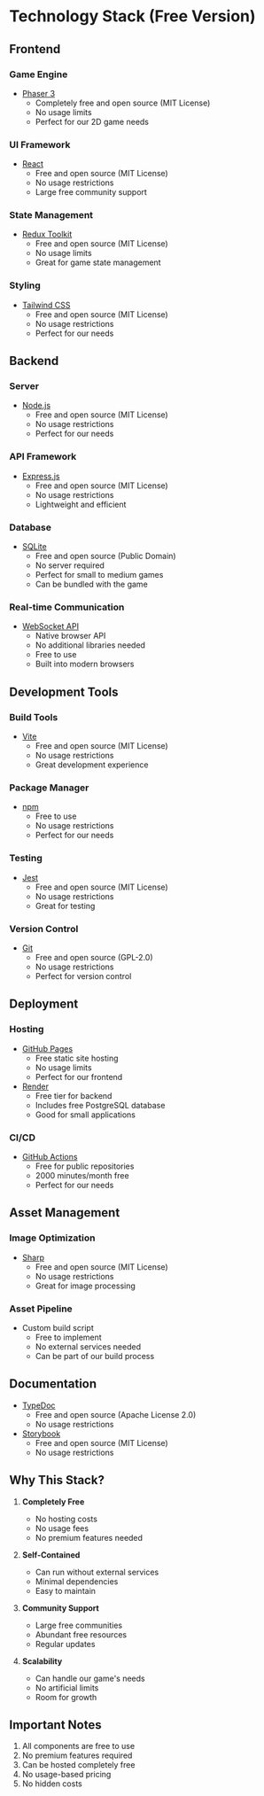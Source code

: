 # Technology Stack (Free Version)

## Frontend
### Game Engine
- [Phaser 3](https://phaser.io/phaser3)
  - Completely free and open source (MIT License)
  - No usage limits
  - Perfect for our 2D game needs

### UI Framework
- [React](https://reactjs.org/)
  - Free and open source (MIT License)
  - No usage restrictions
  - Large free community support

### State Management
- [Redux Toolkit](https://redux-toolkit.js.org/)
  - Free and open source (MIT License)
  - No usage limits
  - Great for game state management

### Styling
- [Tailwind CSS](https://tailwindcss.com/)
  - Free and open source (MIT License)
  - No usage restrictions
  - Perfect for our needs

## Backend
### Server
- [Node.js](https://nodejs.org/)
  - Free and open source (MIT License)
  - No usage restrictions
  - Perfect for our needs

### API Framework
- [Express.js](https://expressjs.com/)
  - Free and open source (MIT License)
  - No usage restrictions
  - Lightweight and efficient

### Database
- [SQLite](https://www.sqlite.org/index.html)
  - Free and open source (Public Domain)
  - No server required
  - Perfect for small to medium games
  - Can be bundled with the game

### Real-time Communication
- [WebSocket API](https://developer.mozilla.org/en-US/docs/Web/API/WebSockets_API)
  - Native browser API
  - No additional libraries needed
  - Free to use
  - Built into modern browsers

## Development Tools
### Build Tools
- [Vite](https://vitejs.dev/)
  - Free and open source (MIT License)
  - No usage restrictions
  - Great development experience

### Package Manager
- [npm](https://www.npmjs.com/)
  - Free to use
  - No usage restrictions
  - Perfect for our needs

### Testing
- [Jest](https://jestjs.io/)
  - Free and open source (MIT License)
  - No usage restrictions
  - Great for testing

### Version Control
- [Git](https://git-scm.com/)
  - Free and open source (GPL-2.0)
  - No usage restrictions
  - Perfect for version control

## Deployment
### Hosting
- [GitHub Pages](https://pages.github.com/)
  - Free static site hosting
  - No usage limits
  - Perfect for our frontend
- [Render](https://render.com/)
  - Free tier for backend
  - Includes free PostgreSQL database
  - Good for small applications

### CI/CD
- [GitHub Actions](https://github.com/features/actions)
  - Free for public repositories
  - 2000 minutes/month free
  - Perfect for our needs

## Asset Management
### Image Optimization
- [Sharp](https://sharp.pixelplumbing.com/)
  - Free and open source (MIT License)
  - No usage restrictions
  - Great for image processing

### Asset Pipeline
- Custom build script
  - Free to implement
  - No external services needed
  - Can be part of our build process

## Documentation
- [TypeDoc](https://typedoc.org/)
  - Free and open source (Apache License 2.0)
  - No usage restrictions
- [Storybook](https://storybook.js.org/)
  - Free and open source (MIT License)
  - No usage restrictions

## Why This Stack?
1. **Completely Free**
   - No hosting costs
   - No usage fees
   - No premium features needed

2. **Self-Contained**
   - Can run without external services
   - Minimal dependencies
   - Easy to maintain

3. **Community Support**
   - Large free communities
   - Abundant free resources
   - Regular updates

4. **Scalability**
   - Can handle our game's needs
   - No artificial limits
   - Room for growth

## Important Notes
1. All components are free to use
2. No premium features required
3. Can be hosted completely free
4. No usage-based pricing
5. No hidden costs 